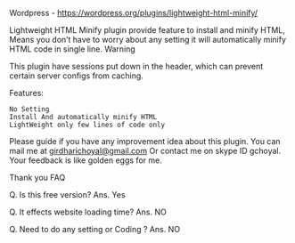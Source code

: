 Wordpress - https://wordpress.org/plugins/lightweight-html-minify/

Lightweight HTML Minify plugin provide feature to install and minify HTML, Means you don’t have to worry about any setting it will automatically minify HTML code in single line.
Warning

This plugin have sessions put down in the header, which can prevent certain server configs from caching.

Features:

    No Setting
    Install And automatically minify HTML
    LightWeight only few lines of code only

Please guide if you have any improvement idea about this plugin.
You can mail me at girdharichoyal@gmail.com Or contact me on skype ID gchoyal.
Your feedback is like golden eggs for me.

Thank you
FAQ

Q. Is this free version?
Ans. Yes

Q. It effects website loading time?
Ans. NO

Q. Need to do any setting or Coding ?
Ans. NO
